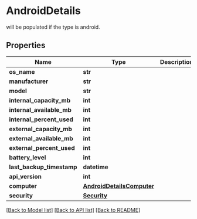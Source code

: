 # AndroidDetails

will be populated if the type is android.
## Properties
Name | Type | Description | Notes
------------ | ------------- | ------------- | -------------
**os_name** | **str** |  | [optional] 
**manufacturer** | **str** |  | [optional] 
**model** | **str** |  | [optional] 
**internal_capacity_mb** | **int** |  | [optional] 
**internal_available_mb** | **int** |  | [optional] 
**internal_percent_used** | **int** |  | [optional] 
**external_capacity_mb** | **int** |  | [optional] 
**external_available_mb** | **int** |  | [optional] 
**external_percent_used** | **int** |  | [optional] 
**battery_level** | **int** |  | [optional] 
**last_backup_timestamp** | **datetime** |  | [optional] 
**api_version** | **int** |  | [optional] 
**computer** | [**AndroidDetailsComputer**](AndroidDetailsComputer.md) |  | [optional] 
**security** | [**Security**](Security.md) |  | [optional] 

[[Back to Model list]](../README.md#documentation-for-models) [[Back to API list]](../README.md#documentation-for-api-endpoints) [[Back to README]](../README.md)


